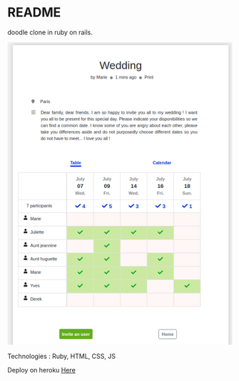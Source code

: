 # README


doodle clone in ruby on rails.


![alt text](https://github.com/hbiom/cursed_doodles/blob/master/app/assets/images/readme.png)


Technologies : Ruby, HTML, CSS, JS

Deploy on heroku [Here](https://cursed-doodle.herokuapp.com/)
